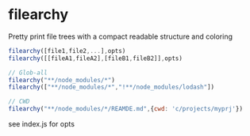 # filearchy

Pretty print file trees with a compact readable structure and coloring

```javascript
filearchy([file1,file2,...],opts)
filearchy([[fileA1,fileA2],[fileB1,fileB2]],opts)

// Glob-all
filearchy("**/node_modules/*")
filearchy(["**/node_modules/*","!**/node_modules/lodash"])

// CWD
filearchy("**/node_modules/*/REAMDE.md",{cwd: 'c/projects/myprj'})
```

see index.js for opts

